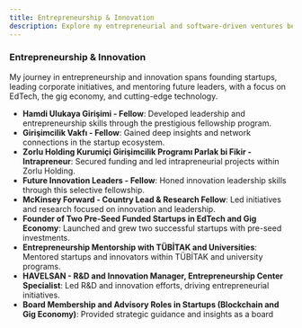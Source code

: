 ```yaml
---
title: Entrepreneurship & Innovation
description: Explore my entrepreneurial and software-driven ventures beyond academia.
---
```


### Entrepreneurship & Innovation
My journey in entrepreneurship and innovation spans founding startups, leading corporate initiatives, and mentoring future leaders, with a focus on EdTech, the gig economy, and cutting-edge technology.

- **Hamdi Ulukaya Girişimi - Fellow**: Developed leadership and entrepreneurship skills through the prestigious fellowship program.
- **Girişimcilik Vakfı - Fellow**: Gained deep insights and network connections in the startup ecosystem.
- **Zorlu Holding Kurumiçi Girişimcilik Programı Parlak bi Fikir - Intrapreneur**: Secured funding and led intrapreneurial projects within Zorlu Holding.
- **Future Innovation Leaders - Fellow**: Honed innovation leadership skills through this selective fellowship.
- **McKinsey Forward - Country Lead & Research Fellow**: Led initiatives and research focused on innovation and leadership.
- **Founder of Two Pre-Seed Funded Startups in EdTech and Gig Economy**: Launched and grew two successful startups with pre-seed investments.
- **Entrepreneurship Mentorship with TÜBİTAK and Universities**: Mentored startups and innovators within TÜBİTAK and university programs.
- **HAVELSAN - R&D and Innovation Manager, Entrepreneurship Center Specialist**: Led R&D and innovation efforts, driving entrepreneurial initiatives.
- **Board Membership and Advisory Roles in Startups (Blockchain and Gig Economy)**: Provided strategic guidance and insights as a board